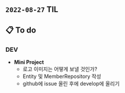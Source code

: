 ## `2022-08-27` TIL

## 📋 To do

### DEV

+ **Mini Project**
  + 로고 이미지는 어떻게 보낼 것인가?
  + Entity 및 MemberRepository 작성
  + github에 issue 올린 후에 develop에 올리기